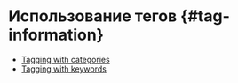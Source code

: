 # Использование тегов {#tag-information}

-   [Tagging with categories](tagging-with-categories.md)
-   [Tagging with keywords](tagging-with-keywords.md)
